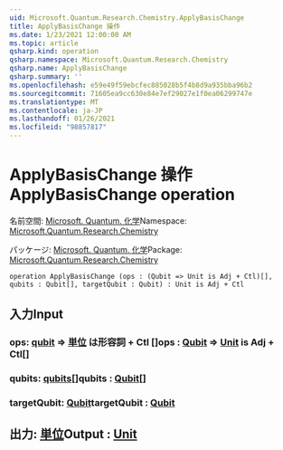 ```yaml
---
uid: Microsoft.Quantum.Research.Chemistry.ApplyBasisChange
title: ApplyBasisChange 操作
ms.date: 1/23/2021 12:00:00 AM
ms.topic: article
qsharp.kind: operation
qsharp.namespace: Microsoft.Quantum.Research.Chemistry
qsharp.name: ApplyBasisChange
qsharp.summary: ''
ms.openlocfilehash: e59e49f59ebcfec885028b5f4b8d9a935bba96b2
ms.sourcegitcommit: 71605ea9cc630e84e7ef29027e1f0ea06299747e
ms.translationtype: MT
ms.contentlocale: ja-JP
ms.lasthandoff: 01/26/2021
ms.locfileid: "98857817"
---
```

# <a name="applybasischange-operation"></a><span data-ttu-id="b4364-102">ApplyBasisChange 操作</span><span class="sxs-lookup"><span data-stu-id="b4364-102">ApplyBasisChange operation</span></span>

<span data-ttu-id="b4364-103">名前空間: [Microsoft. Quantum. 化学](xref:Microsoft.Quantum.Research.Chemistry)</span><span class="sxs-lookup"><span data-stu-id="b4364-103">Namespace: [Microsoft.Quantum.Research.Chemistry](xref:Microsoft.Quantum.Research.Chemistry)</span></span>

<span data-ttu-id="b4364-104">パッケージ: [Microsoft. Quantum. 化学](https://nuget.org/packages/Microsoft.Quantum.Research.Chemistry)</span><span class="sxs-lookup"><span data-stu-id="b4364-104">Package: [Microsoft.Quantum.Research.Chemistry](https://nuget.org/packages/Microsoft.Quantum.Research.Chemistry)</span></span>




```qsharp
operation ApplyBasisChange (ops : (Qubit => Unit is Adj + Ctl)[], qubits : Qubit[], targetQubit : Qubit) : Unit is Adj + Ctl
```


## <a name="input"></a><span data-ttu-id="b4364-105">入力</span><span class="sxs-lookup"><span data-stu-id="b4364-105">Input</span></span>

### <a name="ops--qubit--unit--is-adj--ctl"></a><span data-ttu-id="b4364-106">ops: [qubit](xref:microsoft.quantum.lang-ref.qubit) => [単位](xref:microsoft.quantum.lang-ref.unit)  は形容詞 + Ctl []</span><span class="sxs-lookup"><span data-stu-id="b4364-106">ops : [Qubit](xref:microsoft.quantum.lang-ref.qubit) => [Unit](xref:microsoft.quantum.lang-ref.unit)  is Adj + Ctl[]</span></span>




### <a name="qubits--qubit"></a><span data-ttu-id="b4364-107">qubits: [qubits](xref:microsoft.quantum.lang-ref.qubit)[]</span><span class="sxs-lookup"><span data-stu-id="b4364-107">qubits : [Qubit](xref:microsoft.quantum.lang-ref.qubit)[]</span></span>




### <a name="targetqubit--qubit"></a><span data-ttu-id="b4364-108">targetQubit: [Qubit](xref:microsoft.quantum.lang-ref.qubit)</span><span class="sxs-lookup"><span data-stu-id="b4364-108">targetQubit : [Qubit](xref:microsoft.quantum.lang-ref.qubit)</span></span>





## <a name="output--unit"></a><span data-ttu-id="b4364-109">出力: [単位](xref:microsoft.quantum.lang-ref.unit)</span><span class="sxs-lookup"><span data-stu-id="b4364-109">Output : [Unit](xref:microsoft.quantum.lang-ref.unit)</span></span>

